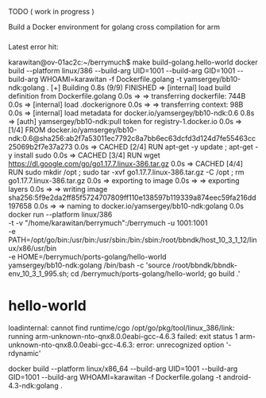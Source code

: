 
TODO ( work in progress )

Build a Docker environment for golang cross compilation for arm

###

Latest error hit:

karawitan@ov-01ac2c:~/berrymuch$ make build-golang.hello-world
docker build --platform linux/386 --build-arg UID=1001 --build-arg GID=1001 --build-arg WHOAMI=karawitan -f Dockerfile.golang -t yamsergey/bb10-ndk:golang .
[+] Building 0.8s (9/9) FINISHED
 => [internal] load build definition from Dockerfile.golang                                                                                                                                                    0.0s
 => => transferring dockerfile: 744B                                                                                                                                                                           0.0s
 => [internal] load .dockerignore                                                                                                                                                                              0.0s
 => => transferring context: 98B                                                                                                                                                                               0.0s
 => [internal] load metadata for docker.io/yamsergey/bb10-ndk:0.6                                                                                                                                              0.8s
 => [auth] yamsergey/bb10-ndk:pull token for registry-1.docker.io                                                                                                                                              0.0s
 => [1/4] FROM docker.io/yamsergey/bb10-ndk:0.6@sha256:ab2f7a53011ec7792c8a7bb6ec63dcfd3d124d7fe55463cc25069b2f7e37a273                                                                                        0.0s
 => CACHED [2/4] RUN apt-get -y update ; apt-get -y install sudo                                                                                                                                               0.0s
 => CACHED [3/4] RUN wget https://dl.google.com/go/go1.17.7.linux-386.tar.gz                                                                                                                                   0.0s
 => CACHED [4/4] RUN sudo mkdir /opt ;    sudo tar -xvf go1.17.7.linux-386.tar.gz -C /opt ;    rm go1.17.7.linux-386.tar.gz                                                                                    0.0s
 => exporting to image                                                                                                                                                                                         0.0s
 => => exporting layers                                                                                                                                                                                        0.0s
 => => writing image sha256:5f9e2da2ff85f5724707809ff110e138597b119339a874eec59fa216dd197658                                                                                                                   0.0s
 => => naming to docker.io/yamsergey/bb10-ndk:golang                                                                                                                                                           0.0s
docker run --platform linux/386 \
  -t -v "/home/karawitan/berrymuch":/berrymuch -u 1001:1001 \
  -e PATH=/opt/go/bin:/usr/bin:/usr/sbin:/bin:/sbin:/root/bbndk/host_10_3_1_12/linux/x86/usr/bin \
  -e HOME=/berrymuch/ports-golang/hello-world \
  yamsergey/bb10-ndk:golang /bin/bash -c 'source /root/bbndk/bbndk-env_10_3_1_995.sh; cd /berrymuch/ports-golang/hello-world; go build .'
# hello-world
loadinternal: cannot find runtime/cgo
/opt/go/pkg/tool/linux_386/link: running arm-unknown-nto-qnx8.0.0eabi-gcc-4.6.3 failed: exit status 1
arm-unknown-nto-qnx8.0.0eabi-gcc-4.6.3: error: unrecognized option '-rdynamic'

docker build --platform linux/x86_64 --build-arg UID=1001 --build-arg GID=1001 --build-arg WHOAMI=karawitan -f Dockerfile.golang -t android-4.3-ndk:golang .
